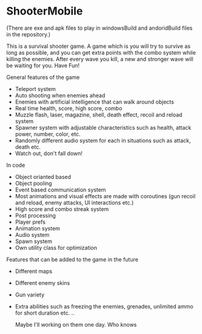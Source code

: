# ShooterMobile
(There are exe and apk files to play in windowsBuild and andoridBuild files in the repository.)

This is a survival shooter game. A game which is you will try to survive as long as possible, 
and you can get extra points with the combo system while killing the enemies.
After every wave you kill, a new and stronger wave will be waiting for you. Have Fun!

General features of the game
- Teleport system
- Auto shooting when enemies ahead
- Enemies with artificial intelligence that can walk around objects
- Real time health, score, high score, combo
- Muzzle flash, laser, magazine, shell, death effect, recoil and reload system
- Spawner system with adjustable characteristics such as health, attack power, number, color, etc.
- Randomly different audio system for each in situations such as attack, death etc.
- Watch out, don't fall down!

In code
- Object orianted based 
- Object pooling
- Event based communication system
- Most animations and visual effects are made with coroutines (gun recoil and reload, enemy attacks, UI interactions etc.)
- High score and combo streak system
- Post processing
- Player prefs
- Animation system
- Audio system
- Spawn system
- Own utility class for optimization

Features that can be added to the game in the future
- Different maps
- Different enemy skins
- Gun variety
- Extra abilities such as freezing the enemies, grenades, unlimited ammo for short duration etc.
..

	Maybe I'll working on them one day. Who knows
